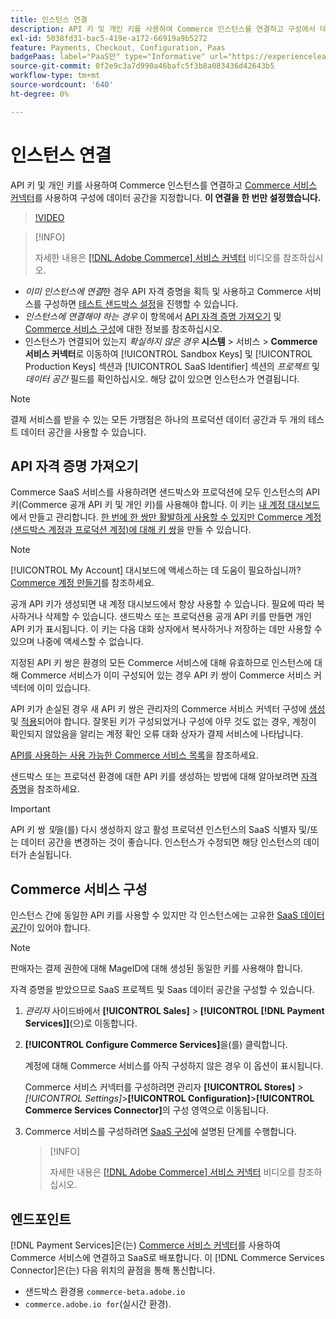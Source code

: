 ```yaml
---
title: 인스턴스 연결
description: API 키 및 개인 키를 사용하여 Commerce 인스턴스를 연결하고 구성에서 데이터 공간을 지정합니다.
exl-id: 5038fd31-bac5-419e-a172-66919a9b5272
feature: Payments, Checkout, Configuration, Paas
badgePaas: label="PaaS만" type="Informative" url="https://experienceleague.adobe.com/ko/docs/commerce/user-guides/product-solutions" tooltip="Adobe Commerce 온 클라우드 프로젝트(Adobe 관리 PaaS 인프라) 및 온프레미스 프로젝트에만 적용됩니다."
source-git-commit: 0f2e9c3a7d990a46bafc5f3b8a083436d42643b5
workflow-type: tm+mt
source-wordcount: '640'
ht-degree: 0%

---
```



# 인스턴스 연결

API 키 및 개인 키를 사용하여 Commerce 인스턴스를 연결하고 [Commerce 서비스 커넥터](https://experienceleague.adobe.com/docs/commerce-merchant-services/user-guides/saas.html?lang=ko)를 사용하여 구성에 데이터 공간을 지정합니다. **이 연결을 한 번만 설정했습니다.**

>[!VIDEO](https://video.tv.adobe.com/v/3447835)

>[!INFO]
>
> 자세한 내용은 [[!DNL Adobe Commerce] 서비스 커넥터](https://experienceleague.adobe.com/docs/commerce-learn/tutorials/admin/adobe-commerce-services/configure-adobe-commerce-services-connector.html?lang=ko) 비디오를 참조하십시오.

* *이미 인스턴스에 연결*&#x200B;한 경우 API 자격 증명을 획득 및 사용하고 Commerce 서비스를 구성하면 [테스트 샌드박스 설정](https://experienceleague.adobe.com/docs/commerce-merchant-services/payment-services/get-started/sandbox.html?lang=ko)을 진행할 수 있습니다.
* *인스턴스에 연결해야 하는 경우* 이 항목에서 [API 자격 증명 가져오기](#obtain-api-credentials) 및 [Commerce 서비스 구성](#configure-commerce-services)에 대한 정보를 참조하십시오.
* 인스턴스가 연결되어 있는지 *확실하지 않은 경우* **시스템** > 서비스 > **Commerce 서비스 커넥터**&#x200B;로 이동하여 [!UICONTROL Sandbox Keys] 및 [!UICONTROL Production Keys] 섹션과 [!UICONTROL SaaS Identifier] 섹션의 *프로젝트* 및 *데이터 공간* 필드를 확인하십시오. 해당 값이 있으면 인스턴스가 연결됩니다.

>[!NOTE]
>
>결제 서비스를 받을 수 있는 모든 가맹점은 하나의 프로덕션 데이터 공간과 두 개의 테스트 데이터 공간을 사용할 수 있습니다.

## API 자격 증명 가져오기

Commerce SaaS 서비스를 사용하려면 샌드박스와 프로덕션에 모두 인스턴스의 API 키(Commerce 공개 API 키 및 개인 키)를 사용해야 합니다. 이 키는 [내 계정 대시보드](https://account.magento.com/customer/account/login)에서 만들고 관리합니다. [한 번에 한 쌍만 활발하게 사용할 수 있지만 Commerce 계정(샌드박스 계정과 프로덕션 계정)에 대해 키 쌍](https://experienceleague.adobe.com/ko/docs/commerce-admin/config/services/saas)을 만들 수 있습니다.

>[!NOTE]
>
>[!UICONTROL My Account] 대시보드에 액세스하는 데 도움이 필요하십니까? [Commerce 계정 만들기](https://experienceleague.adobe.com/ko/docs/commerce-admin/start/commerce-account/commerce-account-create)를 참조하세요.

공개 API 키가 생성되면 내 계정 대시보드에서 항상 사용할 수 있습니다. 필요에 따라 복사하거나 삭제할 수 있습니다. 샌드박스 또는 프로덕션용 공개 API 키를 만들면 개인 API 키가 표시됩니다. 이 키는 다음 대화 상자에서 복사하거나 저장하는 데만 사용할 수 있으며 나중에 액세스할 수 없습니다.

지정된 API 키 쌍은 환경의 모든 Commerce 서비스에 대해 유효하므로 인스턴스에 대해 Commerce 서비스가 이미 구성되어 있는 경우 API 키 쌍이 Commerce 서비스 커넥터에 이미 있습니다.

API 키가 손실된 경우 새 API 키 쌍은 관리자의 Commerce 서비스 커넥터 구성에 [생성](https://experienceleague.adobe.com/docs/commerce-merchant-services/payment-services/get-started/connect.html?lang=ko#generate-an-api-key-and-private-key) 및 [적용](https://experienceleague.adobe.com/docs/commerce-merchant-services/payment-services/get-started/connect.html?lang=ko#configure-saas-project)되어야 합니다. 잘못된 키가 구성되었거나 구성에 아무 것도 없는 경우, 계정이 확인되지 않았음을 알리는 계정 확인 오류 대화 상자가 결제 서비스에 나타납니다.

[API를 사용하는 사용 가능한 Commerce 서비스 목록](https://experienceleague.adobe.com/ko/docs/commerce-merchant-services/user-guides/integration-services/saas#availableservices)을 참조하세요.

샌드박스 또는 프로덕션 환경에 대한 API 키를 생성하는 방법에 대해 알아보려면 [자격 증명](https://experienceleague.adobe.com/docs/commerce-merchant-services/user-guides/saas.html?lang=ko#apikey)을 참조하세요.

>[!IMPORTANT]
>
>API 키 쌍 *및*&#x200B;을(를) 다시 생성하지 않고 활성 프로덕션 인스턴스의 SaaS 식별자 및/또는 데이터 공간을 변경하는 것이 좋습니다. 인스턴스가 수정되면 해당 인스턴스의 데이터가 손실됩니다.

## Commerce 서비스 구성

인스턴스 간에 동일한 API 키를 사용할 수 있지만 각 인스턴스에는 고유한 [SaaS 데이터 공간](https://experienceleague.adobe.com/docs/commerce-merchant-services/user-guides/saas.html?lang=ko#saasenv)이 있어야 합니다.

>[!NOTE]
>
>판매자는 결제 권한에 대해 MageID에 대해 생성된 동일한 키를 사용해야 합니다.

자격 증명을 받았으므로 SaaS 프로젝트 및 Saas 데이터 공간을 구성할 수 있습니다.

1. _관리자_ 사이드바에서 **[!UICONTROL Sales]** > **[!UICONTROL [!DNL Payment Services]]**(으)로 이동합니다.
1. **[!UICONTROL Configure Commerce Services]**&#x200B;을(를) 클릭합니다.

   계정에 대해 Commerce 서비스를 아직 구성하지 않은 경우 이 옵션이 표시됩니다.

   Commerce 서비스 커넥터를 구성하려면 관리자 **[!UICONTROL Stores]** > _[!UICONTROL Settings]_>**[!UICONTROL Configuration]**>**[!UICONTROL Commerce Services Connector]**&#x200B;의 구성 영역으로 이동됩니다.

1. Commerce 서비스를 구성하려면 [SaaS 구성](https://experienceleague.adobe.com/docs/commerce-merchant-services/user-guides/integration-services/saas.html?lang=ko#saasenv)에 설명된 단계를 수행합니다.

   >[!INFO]
   >
   > 자세한 내용은 [[!DNL Adobe Commerce] 서비스 커넥터](https://experienceleague.adobe.com/docs/commerce-learn/tutorials/admin/adobe-commerce-services/configure-adobe-commerce-services-connector.html?lang=ko#configuration-faqs) 비디오를 참조하십시오.

## 엔드포인트

[!DNL Payment Services]은(는) [Commerce 서비스 커넥터](https://experienceleague.adobe.com/docs/commerce-merchant-services/user-guides/saas.html?lang=ko)를 사용하여 Commerce 서비스에 연결하고 SaaS로 배포합니다. 이 [!DNL Commerce Services Connector]은(는) 다음 위치의 끝점을 통해 통신합니다.

* 샌드박스 환경용 `commerce-beta.adobe.io`
* `commerce.adobe.io for`(실시간 환경).
